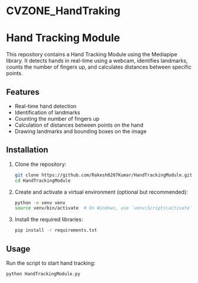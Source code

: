 # CVZONE_HandTraking

# Hand Tracking Module

This repository contains a Hand Tracking Module using the Mediapipe library. It detects hands in real-time using a webcam, identifies landmarks, counts the number of fingers up, and calculates distances between specific points.

## Features

- Real-time hand detection
- Identification of landmarks
- Counting the number of fingers up
- Calculation of distances between points on the hand
- Drawing landmarks and bounding boxes on the image

## Installation

1. Clone the repository:
    ```sh
    git clone https://github.com/Rakesh0207Kumar/HandTrackingModule.git
    cd HandTrackingModule
    ```

2. Create and activate a virtual environment (optional but recommended):
    ```sh
    python -m venv venv
    source venv/bin/activate  # On Windows, use `venv\Scripts\activate`
    ```

3. Install the required libraries:
    ```sh
    pip install -r requirements.txt
    ```

## Usage

Run the script to start hand tracking:
```sh
python HandTrackingModule.py
